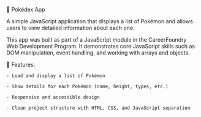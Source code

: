 📱 Pokédex App

A simple JavaScript application that displays a list of Pokémon and allows users to view detailed information about each one.

This app was built as part of a JavaScript module in the CareerFoundry Web Development Program. It demonstrates core JavaScript skills such as DOM manipulation, event handling, and working with arrays and objects.

🔧 Features:

    - Load and display a list of Pokémon

    - Show details for each Pokémon (name, height, types, etc.)

    - Responsive and accessible design

    - Clean project structure with HTML, CSS, and JavaScript separation
